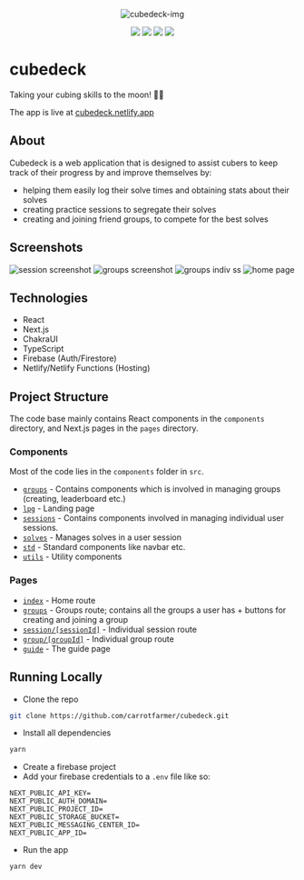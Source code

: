 <p align="center">
<img src="https://i.imgur.com/7pmIcEP.png" alt="cubedeck-img">
</p>
<p align="center">
<img src="https://api.netlify.com/api/v1/badges/ccb24bd7-1849-451c-b725-ed327f6878d7/deploy-status" />
<img src="https://img.shields.io/github/stars/carrotfarmer/cubedeck" />
<img src="https://img.shields.io/github/license/carrotfarmer/cubedeck" />
<img src="https://img.shields.io/twitter/url?url=https%3A%2F%2Fgithub.com%2Fcarrotfarmer%2Fcubedeck
" />
</p>
<p align="center">
<h1>cubedeck</h1>
<p>Taking your cubing skills to the moon! 🚀🌔</p>
</p>

The app is live at [cubedeck.netlify.app](https://cubedeck.netlify.app)

## About

Cubedeck is a web application that is designed to assist cubers to keep track of their progress by and improve themselves by:

- helping them easily log their solve times and obtaining stats about their solves
- creating practice sessions to segregate their solves
- creating and joining friend groups, to compete for the best solves

## Screenshots

![session screenshot](https://i.imgur.com/vcb3eZU.png)
![groups screenshot](https://i.imgur.com/8I86LAG.png)
![groups indiv ss](https://i.imgur.com/BpyZjCc.png)
![home page](https://i.imgur.com/pOImEEM.png)

## Technologies

- React
- Next.js
- ChakraUI
- TypeScript
- Firebase (Auth/Firestore)
- Netlify/Netlify Functions (Hosting)

## Project Structure

The code base mainly contains React components in the `components` directory, and Next.js pages in the `pages` directory.

### Components

Most of the code lies in the `components` folder in `src`.

- [`groups`](https://github.com/carrotfarmer/cubedeck/tree/main/src/components/groups) - Contains components which is involved in managing groups (creating, leaderboard etc.)
- [`lpg`](https://github.com/carrotfarmer/cubedeck/tree/main/src/components/lpg) - Landing page
- [`sessions`](https://github.com/carrotfarmer/cubedeck/tree/main/src/components/sessions) - Contains components involved in managing individual user sessions.
- [`solves`](https://github.com/carrotfarmer/cubedeck/tree/main/src/components/solves) - Manages solves in a user session
- [`std`](https://github.com/carrotfarmer/cubedeck/tree/main/src/components/std) - Standard components like navbar etc.
- [`utils`](https://github.com/carrotfarmer/cubedeck/tree/main/src/components/utils) - Utility components

### Pages

- [`index`](https://github.com/carrotfarmer/cubedeck/blob/main/src/pages/index.tsx) - Home route
- [`groups`](https://github.com/carrotfarmer/cubedeck/blob/main/src/pages/groups.tsx) - Groups route; contains all the groups a user has + buttons for creating and joining a group
- [`session/[sessionId]`](https://github.com/carrotfarmer/cubedeck/blob/main/src/pages/session/%5BsessionId%5D.tsx) - Individual session route
- [`group/[groupId]`](https://github.com/carrotfarmer/cubedeck/tree/main/src/pages/group) - Individual group route
- [`guide`](https://github.com/carrotfarmer/cubedeck/tree/main/src/pages/guide.tsx) - The guide page

## Running Locally

- Clone the repo

```sh
git clone https://github.com/carrotfarmer/cubedeck.git
```

- Install all dependencies

```sh
yarn
```

- Create a firebase project
- Add your firebase credentials to a `.env` file like so:

```env
NEXT_PUBLIC_API_KEY=
NEXT_PUBLIC_AUTH_DOMAIN=
NEXT_PUBLIC_PROJECT_ID=
NEXT_PUBLIC_STORAGE_BUCKET=
NEXT_PUBLIC_MESSAGING_CENTER_ID=
NEXT_PUBLIC_APP_ID=
```

- Run the app

```sh
yarn dev
```
